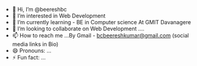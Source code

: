 - 👋 Hi, I’m @beereshbc
- 👀 I’m interested in Web Development
- 🌱 I’m currently learning - BE in Computer science At GMIT Davanagere
- 💞️ I’m looking to collaborate on Web Development ....
- 📫 How to reach me ...By Gmail - bcbeereshkumar@gmail.com (social media links in Bio)
- 😄 Pronouns: ...
- ⚡ Fun fact: ...

<!---
beereshbc/beereshbc is a ✨ special ✨ repository because its `README.md` (this file) appears on your GitHub profile.
You can click the Preview link to take a look at your changes.
--->
